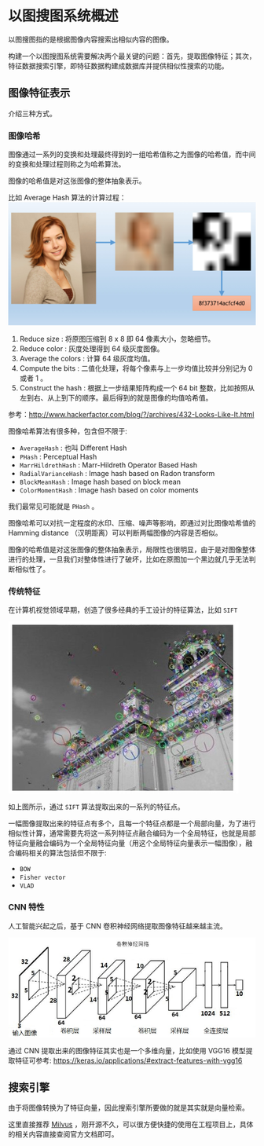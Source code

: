 # 以图搜图系统概述

以图搜图指的是根据图像内容搜索出相似内容的图像。

构建一个以图搜图系统需要解决两个最关键的问题：首先，提取图像特征；其次，特征数据搜索引擎，即特征数据构建成数据库并提供相似性搜索的功能。

## 图像特征表示

介绍三种方式。

### 图像哈希
图像通过一系列的变换和处理最终得到的一组哈希值称之为图像的哈希值，而中间的变换和处理过程则称之为哈希算法。

图像的哈希值是对这张图像的整体抽象表示。


比如 Average Hash 算法的计算过程：
![Average Hash](./public/image-average-hash.jpeg)

1. Reduce size : 将原图压缩到 8 x 8 即 64 像素大小，忽略细节。
2. Reduce color : 灰度处理得到 64 级灰度图像。
3. Average the colors : 计算 64 级灰度均值。
4. Compute the bits : 二值化处理，将每个像素与上一步均值比较并分别记为 0 或者 1 。
5. Construct the hash : 根据上一步结果矩阵构成一个 64 bit 整数，比如按照从左到右、从上到下的顺序。最后得到的就是图像的均值哈希值。

参考：http://www.hackerfactor.com/blog/?/archives/432-Looks-Like-It.html

图像哈希算法有很多种，包含但不限于:

- `AverageHash` : 也叫 Different Hash
- `PHash` : Perceptual Hash
- `MarrHildrethHash` : Marr-Hildreth Operator Based Hash
- `RadialVarianceHash` : Image hash based on Radon transform
- `BlockMeanHash` : Image hash based on block mean
- `ColorMomentHash` : Image hash based on color moments

我们最常见可能就是 `PHash` 。

图像哈希可以对抗一定程度的水印、压缩、噪声等影响，即通过对比图像哈希值的 Hamming distance （汉明距离）可以判断两幅图像的内容是否相似。

图像的哈希值是对这张图像的整体抽象表示，局限性也很明显，由于是对图像整体进行的处理，一旦我们对整体性进行了破坏，比如在原图加一个黑边就几乎无法判断相似性了。


### 传统特征
在计算机视觉领域早期，创造了很多经典的手工设计的特征算法，比如 `SIFT`

![](./public/image-sift.jpeg)

如上图所示，通过 `SIFT` 算法提取出来的一系列的特征点。

一幅图像提取出来的特征点有多个，且每一个特征点都是一个局部向量，为了进行相似性计算，通常需要先将这一系列特征点融合编码为一个全局特征，也就是局部特征向量融合编码为一个全局特征向量（用这个全局特征向量表示一幅图像），融合编码相关的算法包括但不限于:
- `BOW`
- `Fisher vector`
- `VLAD`


### CNN 特性
人工智能兴起之后，基于 CNN 卷积神经网络提取图像特征越来越主流。

![](./public/cnn.jpg)

通过 CNN 提取出来的图像特征其实也是一个多维向量，比如使用 VGG16 模型提取特征可参考: https://keras.io/applications/#extract-features-with-vgg16


## 搜索引擎
由于将图像转换为了特征向量，因此搜索引擎所要做的就是其实就是向量检索。

这里直接推荐 [Milvus](https://www.milvus.io/) ，刚开源不久，可以很方便快捷的使用在工程项目上，具体的相关内容直接查阅官方文档即可。